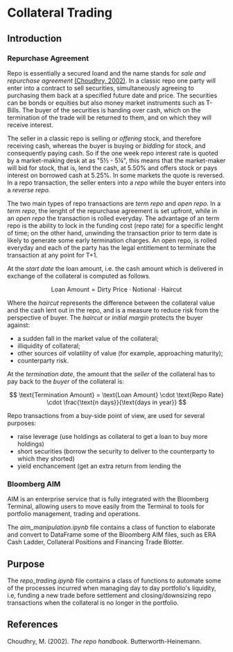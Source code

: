 # Collateral Trading

## Introduction

### Repurchase Agreement

Repo is essentially a secured loand and the name stands for *sale and repurchase agreement* [(Choudhry, 2002)](#choudhry-2002).
In a classic repo one party will enter into a contract to sell securities, simultaneously agreeing to purchasing them back at a specified future date and price. The securities can be bonds or equities but also money market instruments such as T-Bills. The buyer of the securities is handing over cash, which on the termination of the trade will be returned to them, and on which they will receive interest.

The seller in a classic repo is selling or *offering* stock, and therefore receiving cash, whereas the buyer is buying or *bidding* for stock, and consequently paying cash. So if the one week repo interest rate is quoted by a market-making desk at as "5½ - 5¼", this means that the market-maker will bid for stock, that is, lend the cash, at 5.50% and offers stock or pays interest on borrowed cash at 5.25%. In some markets the quote is reversed. In a repo transaction, the seller enters into a *repo* while the buyer enters into a *reverse repo*.

The two main types of repo transactions are *term repo* and *open repo*. In a *term repo*, the lenght of the repurchase agreement is set upfront, while in an *open repo* the transaction is rolled everyday. The advantage of an term repo is the ability to lock in the funding cost (repo rate) for a specific lenght of time; on the other hand, unwinding the transaction prior to term date is likely to generate some early termination charges. An open repo, is rolled everyday and each of the party has the legal entitlement to terminate the transaction at any point for T+1. 

At the *start date* the loan amount, i.e. the cash amount which is delivered in exchange of the collateral is computed as follows.

$$
\text{Loan Amount} = \text{Dirty Price} \cdot \text{Notional} \cdot \text{Haircut}
$$

Where the *haircut* represents the difference between the collateral value and the cash lent out in the repo, and is a measure to reduce risk from the perspective of buyer. The *haircut* or *initial margin* protects the buyer against:
- a sudden fall in the market value of the collateral;
- illiquidity of collateral;
- other sources oif volatility of value (for example, approaching maturity);
- counterparty risk.

At the *termination date*, the amount that the *seller* of the collateral has to pay back to the *buyer* of the collateral is:

$$
\text{Termination Amount} = \text{Loan Amount} \cdot \text{Repo Rate} \cdot \frac{\text{n days}}{\text{days in year}}
$$

Repo transactions from a buy-side point of view, are used for several purposes:
- raise leverage (use holdings as collateral to get a loan to buy more holdings)
- short securities (borrow the security to deliver to the counterparty to which they shorted)
- yield enchancement (get an extra return from lending the

### Bloomberg AIM

AIM is an enterprise service that is fully integrated with the Bloomberg Terminal, allowing users to move easily from the Terminal to tools for portfolio management, trading and operations.

The *aim_manipulation.ipynb* file contains a class of function to elaborate and convert to DataFrame some of the Bloomberg AIM files, such as ERA Cash Ladder, Collateral Positions and Financing Trade Blotter.

## Purpose

The *repo_trading.ipynb* file contains a class of functions to automate some of the processes incurred when managing day to day portfolio's liquidity, i.e, funding a new trade before settlement and closing/downsizing repo transactions when the collateral is no longer in the portfolio.

## References

<a id="choudhry-2002"></a>Choudhry, M. (2002). *The repo handbook*. Butterworth-Heinemann.
